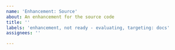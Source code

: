 ```yaml
---
name: 'Enhancement: Source'
about: An enhancement for the source code
title: ''
labels: 'enhancement, not ready - evaluating, targeting: docs'
assignees: ''

---
```

